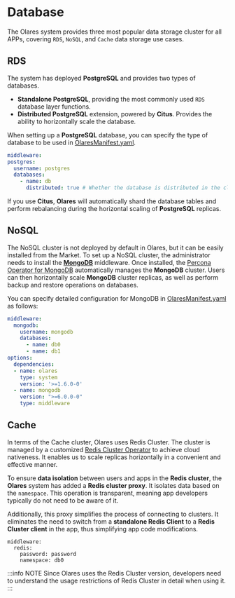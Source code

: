 # Database

The Olares system provides three most popular data storage cluster for all APPs, covering `RDS`, `NoSQL`, and `Cache` data storage use cases.

## RDS

The system has deployed **PostgreSQL** and provides two types of databases.

- **Standalone PostgreSQL**, providing the most commonly used `RDS` database layer functions.
- **Distributed PostgreSQL** extension, powered by **Citus**. Provides the ability to horizontally scale the database.

When setting up a **PostgreSQL** database, you can specify the type of database to be used in [OlaresManifest.yaml](../package/manifest.md#middleware).

```yaml
middleware:
postgres:
  username: postgres
  databases:
    - name: db
      distributed: true # Whether the database is distributed in the cluster.
```

If you use **Citus**, **Olares** will automatically shard the database tables and perform rebalancing during the horizontal scaling of **PostgreSQL** replicas.

## NoSQL

The NoSQL cluster is not deployed by default in Olares, but it can be easily installed from the Market. To set up a NoSQL cluster, the administrator needs to install the [**MongoDB**](https://market.olares.com/middleware/mongodb) middleware. Once installed, the [Percona Operator for MongoDB](https://github.com/percona/percona-server-mongodb-operator) automatically manages the **MongoDB** cluster. Users can then horizontally scale **MongoDB** cluster replicas, as well as perform backup and restore operations on databases.

You can specify detailed configuration for MongoDB in [OlaresManifest.yaml](../package/manifest.md#middleware) as follows:

```yaml
middleware:
  mongodb:
    username: mongodb
    databases:
      - name: db0
      - name: db1
options:
  dependencies:
  - name: olares
    type: system
    version: '>=1.6.0-0'
  - name: mongodb
    version: ">=6.0.0-0"
    type: middleware      
```

## Cache

In terms of the Cache cluster, Olares uses Redis Cluster. The cluster is managed by a customized [Redis Cluster Operator](https://github.com/beclab/redis-cluster-operator) to achieve cloud nativeness. It enables us to scale replicas horizontally in a convenient and effective manner.


To ensure **data isolation** between users and apps in the **Redis cluster**, the **Olares** system has added a **Redis cluster proxy**. It isolates data based on the `namespace`. This operation is transparent, meaning app developers typically do not need to be aware of it.

Additionally, this proxy simplifies the process of connecting to clusters. It eliminates the need to switch from a **standalone Redis Client** to a **Redis Cluster client** in the app, thus simplifying app code modifications.

```
middleware:
  redis:
    password: password
    namespace: db0
```
:::info NOTE
Since Olares uses the Redis Cluster version, developers need to understand the usage restrictions of Redis Cluster in detail when using it.
:::
